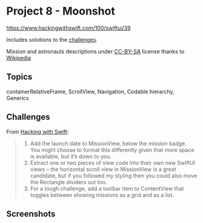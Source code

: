 # Project 8 - Moonshot

https://www.hackingwithswift.com/100/swiftui/39

Includes solutions to the [challenges](https://www.hackingwithswift.com/books/ios-swiftui/moonshot-wrap-up).

Mission and astronauts descriptions under [CC-BY-SA](https://creativecommons.org/licenses/by-sa/3.0) license thanks to [Wikipedia](https://www.wikipedia.org/)

## Topics

containerRelativeFrame, ScrollView, Navigation, Codable hierarchy, Generics

## Challenges

From [Hacking with Swift](https://www.hackingwithswift.com/books/ios-swiftui/moonshot-wrap-up):
>1.  Add the launch date to MissionView, below the mission badge. You might choose to format this differently given that more space is available, but it’s down to you.
>2.  Extract one or two pieces of view code into their own new SwiftUI views – the horizontal scroll view in MissionView is a great candidate, but if you followed my styling then you could also move the Rectangle dividers out too.
>3.  For a tough challenge, add a toolbar item to ContentView that toggles between showing missions as a grid and as a list.

## Screenshots

